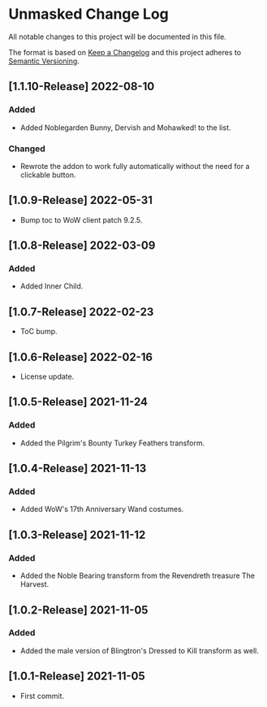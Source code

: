 # Unmasked Change Log
All notable changes to this project will be documented in this file.

The format is based on [Keep a Changelog](http://keepachangelog.com/)
and this project adheres to [Semantic Versioning](http://semver.org/).

## [1.1.10-Release] 2022-08-10
### Added
- Added Noblegarden Bunny, Dervish and Mohawked! to the list.

### Changed
- Rewrote the addon to work fully automatically without the need for a clickable button.

## [1.0.9-Release] 2022-05-31
- Bump toc to WoW client patch 9.2.5.

## [1.0.8-Release] 2022-03-09
### Added
- Added Inner Child.

## [1.0.7-Release] 2022-02-23
- ToC bump.

## [1.0.6-Release] 2022-02-16
- License update.

## [1.0.5-Release] 2021-11-24
### Added
- Added the Pilgrim's Bounty Turkey Feathers transform.

## [1.0.4-Release] 2021-11-13
### Added
- Added WoW's 17th Anniversary Wand costumes.

## [1.0.3-Release] 2021-11-12
### Added
- Added the Noble Bearing transform from the Revendreth treasure The Harvest.

## [1.0.2-Release] 2021-11-05
### Added
- Added the male version of Blingtron's Dressed to Kill transform as well.

## [1.0.1-Release] 2021-11-05
- First commit.
